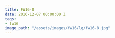 ```yaml
---
title: FW16-8
date: 2016-12-07 00:00:00 Z
tags:
- fw16
image_path: "/assets/images/fw16/lg/fw16-8.jpg"
---
```


